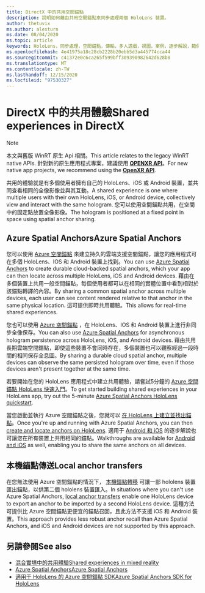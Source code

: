 ```yaml
---
title: DirectX 中的共用空間錨點
description: 說明如何藉由共用空間錨點來同步處理兩個 HoloLens 裝置。
author: thetuvix
ms.author: alexturn
ms.date: 08/04/2020
ms.topic: article
keywords: HoloLens，同步處理，空間錨點，傳輸，多人遊戲，視圖，案例，逐步解說，範例程式碼，Azure，Azure 空間錨點，ASA
ms.openlocfilehash: 4e41975a18c28cb2228b20ebb5d3a445774cca44
ms.sourcegitcommit: c41372e0c6ca265f599bff309390982642d628b8
ms.translationtype: MT
ms.contentlocale: zh-TW
ms.lasthandoff: 12/15/2020
ms.locfileid: "97530327"
---
```

# <a name="shared-experiences-in-directx"></a><span data-ttu-id="bddfb-104">DirectX 中的共用體驗</span><span class="sxs-lookup"><span data-stu-id="bddfb-104">Shared experiences in DirectX</span></span>

> [!NOTE]
> <span data-ttu-id="bddfb-105">本文與舊版 WinRT 原生 Api 相關。</span><span class="sxs-lookup"><span data-stu-id="bddfb-105">This article relates to the legacy WinRT native APIs.</span></span>  <span data-ttu-id="bddfb-106">針對新的原生應用程式專案，建議使用 **[OPENXR API](../native/openxr-getting-started.md)**。</span><span class="sxs-lookup"><span data-stu-id="bddfb-106">For new native app projects, we recommend using the **[OpenXR API](../native/openxr-getting-started.md)**.</span></span>

<span data-ttu-id="bddfb-107">共用的體驗就是有多個使用者擁有自己的 HoloLens、iOS 或 Android 裝置，並共同查看相同的全像影像並與其互動。</span><span class="sxs-lookup"><span data-stu-id="bddfb-107">A shared experience is one where multiple users with their own HoloLens, iOS, or Android device, collectively view and interact with the same hologram.</span></span> <span data-ttu-id="bddfb-108">您可以使用空間錨點共用，在空間中的固定點放置全像影像。</span><span class="sxs-lookup"><span data-stu-id="bddfb-108">The hologram is positioned at a fixed point in space using spatial anchor sharing.</span></span>

## <a name="azure-spatial-anchors"></a><span data-ttu-id="bddfb-109">Azure Spatial Anchors</span><span class="sxs-lookup"><span data-stu-id="bddfb-109">Azure Spatial Anchors</span></span>

<span data-ttu-id="bddfb-110">您可以使用 <a href="https://docs.microsoft.com/azure/spatial-anchors/overview" target="_blank">Azure 空間錨點</a> 來建立持久的雲端支援空間錨點，讓您的應用程式可在多個 HoloLens、IOS 和 Android 裝置上找到。</span><span class="sxs-lookup"><span data-stu-id="bddfb-110">You can use <a href="https://docs.microsoft.com/azure/spatial-anchors/overview" target="_blank">Azure Spatial Anchors</a> to create durable cloud-backed spatial anchors, which your app can then locate across multiple HoloLens, iOS and Android devices.</span></span>  <span data-ttu-id="bddfb-111">藉由在多個裝置上共用一般空間錨點，每個使用者都可以在相同的實體位置中看到相對於該錨點轉譯的內容。</span><span class="sxs-lookup"><span data-stu-id="bddfb-111">By sharing a common spatial anchor across multiple devices, each user can see content rendered relative to that anchor in the same physical location.</span></span>  <span data-ttu-id="bddfb-112">這可提供即時共用體驗。</span><span class="sxs-lookup"><span data-stu-id="bddfb-112">This allows for real-time shared experiences.</span></span>

<span data-ttu-id="bddfb-113">您也可以使用 <a href="https://docs.microsoft.com/azure/spatial-anchors/overview" target="_blank">Azure 空間錨點</a> ，在 HoloLens、IOS 和 Android 裝置上進行非同步全像保存。</span><span class="sxs-lookup"><span data-stu-id="bddfb-113">You can also use <a href="https://docs.microsoft.com/azure/spatial-anchors/overview" target="_blank">Azure Spatial Anchors</a> for asynchronous hologram persistence across HoloLens, iOS, and Android devices.</span></span>  <span data-ttu-id="bddfb-114">藉由共用長期雲端空間錨點，即使這些裝置不會同時存在，多個裝置也可以觀察經過一段時間的相同保存全息圖。</span><span class="sxs-lookup"><span data-stu-id="bddfb-114">By sharing a durable cloud spatial anchor, multiple devices can observe the same persisted hologram over time, even if those devices aren't present together at the same time.</span></span>

<span data-ttu-id="bddfb-115">若要開始在您的 HoloLens 應用程式中建立共用體驗，請嘗試5分鐘的 <a href="https://docs.microsoft.com/azure/spatial-anchors/quickstarts/get-started-hololens" target="_blank">Azure 空間錨點 HoloLens 快速入門</a>。</span><span class="sxs-lookup"><span data-stu-id="bddfb-115">To get started building shared experiences in your HoloLens app, try out the 5-minute <a href="https://docs.microsoft.com/azure/spatial-anchors/quickstarts/get-started-hololens" target="_blank">Azure Spatial Anchors HoloLens quickstart</a>.</span></span>

<span data-ttu-id="bddfb-116">當您啟動並執行 Azure 空間錨點之後，您就可以 <a href="https://docs.microsoft.com/azure/spatial-anchors/concepts/create-locate-anchors-cpp-winrt" target="_blank">在 HoloLens 上建立並找出錨點</a>。</span><span class="sxs-lookup"><span data-stu-id="bddfb-116">Once you're up and running with Azure Spatial Anchors, you can then <a href="https://docs.microsoft.com/azure/spatial-anchors/concepts/create-locate-anchors-cpp-winrt" target="_blank">create and locate anchors on HoloLens</a>.</span></span>  <span data-ttu-id="bddfb-117">適用于 <a href="https://docs.microsoft.com/azure/spatial-anchors/create-locate-anchors-overview" target="_blank">Android 和 iOS</a> 的逐步解說也可讓您在所有裝置上共用相同的錨點。</span><span class="sxs-lookup"><span data-stu-id="bddfb-117">Walkthroughs are available for <a href="https://docs.microsoft.com/azure/spatial-anchors/create-locate-anchors-overview" target="_blank">Android and iOS</a> as well, enabling you to share the same anchors on all devices.</span></span>

## <a name="local-anchor-transfers"></a><span data-ttu-id="bddfb-118">本機錨點傳送</span><span class="sxs-lookup"><span data-stu-id="bddfb-118">Local anchor transfers</span></span>

<span data-ttu-id="bddfb-119">在您無法使用 Azure 空間錨點的情況下， [本機錨點轉移](../../out-of-scope/local-anchor-transfers-in-directx.md) 可讓一部 hololens 裝置匯出錨點，以供第二個 hololens 裝置匯入。</span><span class="sxs-lookup"><span data-stu-id="bddfb-119">In situations where you can't use Azure Spatial Anchors, [local anchor transfers](../../out-of-scope/local-anchor-transfers-in-directx.md) enable one HoloLens device to export an anchor to be imported by a second HoloLens device.</span></span>  <span data-ttu-id="bddfb-120">這種方法可提供比 Azure 空間錨點更便宜的錨點召回，且此方法不支援 iOS 和 Android 裝置。</span><span class="sxs-lookup"><span data-stu-id="bddfb-120">This approach provides less robust anchor recall than Azure Spatial Anchors, and iOS and Android devices are not supported by this approach.</span></span>

## <a name="see-also"></a><span data-ttu-id="bddfb-121">另請參閱</span><span class="sxs-lookup"><span data-stu-id="bddfb-121">See also</span></span>
* [<span data-ttu-id="bddfb-122">混合實境中的共用體驗</span><span class="sxs-lookup"><span data-stu-id="bddfb-122">Shared experiences in mixed reality</span></span>](shared-experiences-in-mixed-reality.md)
* <span data-ttu-id="bddfb-123"><a href="https://docs.microsoft.com/azure/spatial-anchors" target="_blank">Azure Spatial Anchors</a></span><span class="sxs-lookup"><span data-stu-id="bddfb-123"><a href="https://docs.microsoft.com/azure/spatial-anchors" target="_blank">Azure Spatial Anchors</a></span></span>
* <span data-ttu-id="bddfb-124"><a href="https://docs.microsoft.com/cpp/api/spatial-anchors/winrt/" target="_blank">適用于 HoloLens 的 Azure 空間錨點 SDK</a></span><span class="sxs-lookup"><span data-stu-id="bddfb-124"><a href="https://docs.microsoft.com/cpp/api/spatial-anchors/winrt/" target="_blank">Azure Spatial Anchors SDK for HoloLens</a></span></span>